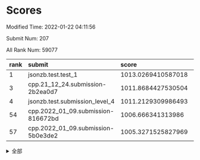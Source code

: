 # Scores

Modified Time: 2022-01-22 04:11:56

Submit Num: 207

All Rank Num: 59077

| rank |               submit               |       score        |       sigma        | pk_num |
| :--- | :--------------------------------- | :----------------- | :----------------- | :----- |
| 1    | jsonzb.test.test_1                 | 1013.0269410587018 | 0.7896901180706728 | 1137   |
| 3    | cpp.21_12_24.submission-2b2ea0d7   | 1011.8684427530504 | 0.7722474353440344 | 1145   |
| 4    | jsonzb.test.submission_level_4     | 1011.2129309986493 | 0.7745330186829427 | 1134   |
| 54   | cpp.2022_01_09.submission-816672bd | 1006.666341313986  | 0.7284989063147389 | 1141   |
| 57   | cpp.2022_01_09.submission-5b0e3de2 | 1005.3271525827969 | 0.7194459618881807 | 1142   |


<details>
<summary>全部</summary>

| rank |                 submit                 |       score        |       sigma        | pk_num |
| :--- | :------------------------------------- | :----------------- | :----------------- | :----- |
| 1    | jsonzb.test.test_1                     | 1013.0269410587018 | 0.7896901180706728 | 1137   |
| 2    | gobigger.level_3.submission_level_3_15 | 1011.9077740192181 | 0.767905192768689  | 1146   |
| 3    | cpp.21_12_24.submission-2b2ea0d7       | 1011.8684427530504 | 0.7722474353440344 | 1145   |
| 4    | jsonzb.test.submission_level_4         | 1011.2129309986493 | 0.7745330186829427 | 1134   |
| 5    | gobigger.level_3.submission_level_3_8  | 1011.0950577045622 | 0.7522218029537122 | 1137   |
| 6    | gobigger.level_3.submission_level_3_27 | 1010.8563198905282 | 0.7797594611660292 | 1146   |
| 7    | gobigger.level_3.submission_level_3_3  | 1010.8198914556859 | 0.7494616178525187 | 1145   |
| 8    | gobigger.level_3.submission_level_3_41 | 1010.8133094523112 | 0.7506896153703948 | 1146   |
| 9    | gobigger.level_3.submission_level_3_32 | 1010.4958655556663 | 0.737781744593963  | 1141   |
| 10   | gobigger.level_3.submission_level_3_21 | 1010.4063468964744 | 0.7527656173176712 | 1142   |
| 11   | gobigger.level_3.submission_level_3_11 | 1010.2887329470399 | 0.7737529430742622 | 1143   |
| 12   | gobigger.level_3.submission_level_3_29 | 1010.2354700524313 | 0.7642599930401522 | 1138   |
| 13   | gobigger.level_3.submission_level_3_9  | 1010.2162217194353 | 0.7852815290286628 | 1147   |
| 14   | gobigger.level_3.submission_level_3_19 | 1010.2034363259611 | 0.7541443371834404 | 1144   |
| 15   | gobigger.level_3.submission_level_3_26 | 1010.1981033503822 | 0.7733047033309144 | 1142   |
| 16   | gobigger.level_3.submission_level_3_38 | 1010.0699436083486 | 0.761672703132948  | 1141   |
| 17   | gobigger.level_3.submission_level_3_42 | 1010.057797240041  | 0.7812510267020111 | 1141   |
| 18   | gobigger.level_3.submission_level_3_1  | 1010.0498844994131 | 0.7633680353794927 | 1138   |
| 19   | gobigger.level_3.submission_level_3_35 | 1010.0119823875665 | 0.7483777062942806 | 1142   |
| 20   | gobigger.level_3.submission_level_3_22 | 1009.982234791621  | 0.7579653232960981 | 1144   |
| 21   | gobigger.level_3.submission_level_3_43 | 1009.9795776917922 | 0.7382733595283882 | 1141   |
| 22   | gobigger.level_3.submission_level_3_13 | 1009.9540952014988 | 0.7739546398988133 | 1139   |
| 23   | gobigger.level_3.submission_level_3_49 | 1009.952303282641  | 0.745714067490703  | 1135   |
| 24   | gobigger.level_3.submission_level_3_37 | 1009.9412618366147 | 0.7492381473035393 | 1141   |
| 25   | gobigger.level_3.submission_level_3_30 | 1009.9049959995878 | 0.7492474361002919 | 1142   |
| 26   | gobigger.level_3.submission_level_3_23 | 1009.8917036597016 | 0.7417880625487959 | 1144   |
| 27   | gobigger.level_3.submission_level_3_2  | 1009.8247025788002 | 0.7723787818324315 | 1138   |
| 28   | gobigger.level_3.submission_level_3_34 | 1009.7359280539167 | 0.7624420797696329 | 1141   |
| 29   | gobigger.level_3.submission_level_3_31 | 1009.7226768063714 | 0.7410801808323071 | 1140   |
| 30   | gobigger.level_3.submission_level_3_47 | 1009.6650497769159 | 0.7720614836268835 | 1143   |
| 31   | gobigger.level_3.submission_level_3_48 | 1009.5842942577073 | 0.7566909833190777 | 1145   |
| 32   | gobigger.level_3.submission_level_3_18 | 1009.5513328204937 | 0.7584724632929064 | 1140   |
| 33   | gobigger.level_3.submission_level_3_25 | 1009.4816498243963 | 0.7887525906859877 | 1145   |
| 34   | gobigger.level_3.submission_level_3_46 | 1009.4587153581026 | 0.7447702141613574 | 1148   |
| 35   | gobigger.level_3.submission_level_3_16 | 1009.4518471858796 | 0.7427859146414403 | 1147   |
| 36   | gobigger.level_3.submission_level_3_40 | 1009.3847462094122 | 0.7570581028308048 | 1145   |
| 37   | gobigger.level_3.submission_level_3_10 | 1009.355707954716  | 0.7422119000138276 | 1142   |
| 38   | gobigger.level_3.submission_level_3_5  | 1009.2968394085191 | 0.7458546239884626 | 1147   |
| 39   | gobigger.level_3.submission_level_3_45 | 1009.2822422160575 | 0.7635168887657726 | 1139   |
| 40   | gobigger.level_3.submission_level_3_0  | 1009.1840704244898 | 0.7656676531816474 | 1141   |
| 41   | gobigger.level_3.submission_level_3_33 | 1009.1289184364038 | 0.7451029887049332 | 1136   |
| 42   | gobigger.level_3.submission_level_3_4  | 1009.1207216483745 | 0.7783434256133952 | 1142   |
| 43   | gobigger.level_3.submission_level_3_24 | 1009.1161729701093 | 0.7515266557883409 | 1141   |
| 44   | gobigger.level_3.submission_level_3_6  | 1009.0631277901948 | 0.764413414421475  | 1139   |
| 45   | gobigger.level_3.submission_level_3_17 | 1009.0426718500089 | 0.7331549182747663 | 1141   |
| 46   | gobigger.level_3.submission_level_3_39 | 1009.0297120875792 | 0.7428973799392972 | 1142   |
| 47   | gobigger.level_3.submission_level_3_28 | 1008.8820102322252 | 0.7511340002765003 | 1140   |
| 48   | gobigger.level_3.submission_level_3_44 | 1008.8449436799153 | 0.755458476997834  | 1144   |
| 49   | gobigger.level_3.submission_level_3_14 | 1008.5932699543202 | 0.7503988349640854 | 1143   |
| 50   | gobigger.level_3.submission_level_3_12 | 1008.2302685008041 | 0.7426565873731416 | 1137   |
| 51   | gobigger.level_3.submission_level_3_7  | 1007.9771279397359 | 0.7495020877757342 | 1142   |
| 52   | gobigger.level_3.submission_level_3_20 | 1007.7363615688191 | 0.7182854852083784 | 1141   |
| 53   | gobigger.level_3.submission_level_3_36 | 1007.6286966634854 | 0.7371011639356969 | 1142   |
| 54   | cpp.2022_01_09.submission-816672bd     | 1006.666341313986  | 0.7284989063147389 | 1141   |
| 55   | gobigger.level_1.submission_level_1_39 | 1005.5481873789121 | 0.7167783508007127 | 1134   |
| 56   | gobigger.level_1.submission_level_1_41 | 1005.3614193545259 | 0.7143778570103905 | 1144   |
| 57   | cpp.2022_01_09.submission-5b0e3de2     | 1005.3271525827969 | 0.7194459618881807 | 1142   |
| 58   | gobigger.level_1.submission_level_1_11 | 1005.2419146372264 | 0.7188796048049984 | 1146   |
| 59   | gobigger.level_1.submission_level_1_4  | 1004.4648863450747 | 0.712554488067914  | 1147   |
| 60   | gobigger.level_1.submission_level_1_26 | 1004.4101671653594 | 0.7262417359572554 | 1144   |
| 61   | gobigger.level_1.submission_level_1_17 | 1004.3989342597152 | 0.7168801343191513 | 1148   |
| 62   | gobigger.level_1.submission_level_1_47 | 1004.146387070611  | 0.7260693676932276 | 1140   |
| 63   | gobigger.level_1.submission_level_1_24 | 1004.1030324680088 | 0.7267141356786111 | 1139   |
| 64   | gobigger.level_1.submission_level_1_20 | 1004.0433510873121 | 0.7223872615159206 | 1139   |
| 65   | gobigger.level_1.submission_level_1_28 | 1003.9809714618581 | 0.7184449218996452 | 1139   |
| 66   | gobigger.level_1.submission_level_1_13 | 1003.9156561070735 | 0.7131195006177206 | 1144   |
| 67   | gobigger.level_1.submission_level_1_1  | 1003.8347844357392 | 0.7069422388885496 | 1144   |
| 68   | gobigger.level_1.submission_level_1_0  | 1003.7632585230034 | 0.7179549919113173 | 1141   |
| 69   | gobigger.level_1.submission_level_1_37 | 1003.6941906094283 | 0.707870283842988  | 1147   |
| 70   | gobigger.level_1.submission_level_1_27 | 1003.6880407354543 | 0.7102939130367452 | 1143   |
| 71   | gobigger.level_1.submission_level_1_18 | 1003.6216762376195 | 0.7073194469616876 | 1146   |
| 72   | gobigger.level_1.submission_level_1_49 | 1003.5758698050855 | 0.7214375049125511 | 1141   |
| 73   | gobigger.level_1.submission_level_1_45 | 1003.5661828417107 | 0.7156076220573105 | 1142   |
| 74   | gobigger.level_1.submission_level_1_15 | 1003.5551338305689 | 0.7234214829625634 | 1141   |
| 75   | gobigger.level_1.submission_level_1_30 | 1003.5384131251211 | 0.7139141268115717 | 1144   |
| 76   | gobigger.level_1.submission_level_1_12 | 1003.5182126514076 | 0.7167879527067683 | 1142   |
| 77   | gobigger.level_1.submission_level_1_3  | 1003.4768693609315 | 0.720903064968721  | 1139   |
| 78   | gobigger.level_1.submission_level_1_43 | 1003.4616651403657 | 0.7095127607721312 | 1140   |
| 79   | gobigger.level_1.submission_level_1_7  | 1003.4475335407932 | 0.7177682132345276 | 1142   |
| 80   | gobigger.level_1.submission_level_1_14 | 1003.420141466168  | 0.7151916454244824 | 1137   |
| 81   | gobigger.level_1.submission_level_1_33 | 1003.387225994485  | 0.712019638390454  | 1147   |
| 82   | gobigger.level_1.submission_level_1_46 | 1003.371019552397  | 0.7091023790613544 | 1141   |
| 83   | gobigger.level_1.submission_level_1_42 | 1003.3382328134993 | 0.7116283732687688 | 1135   |
| 84   | gobigger.level_1.submission_level_1_16 | 1003.287500414403  | 0.7037432843980748 | 1143   |
| 85   | gobigger.level_1.submission_level_1_29 | 1003.1879159557865 | 0.721253488014864  | 1147   |
| 86   | gobigger.level_1.submission_level_1_23 | 1003.1679230424672 | 0.7187982439067542 | 1141   |
| 87   | gobigger.level_1.submission_level_1_2  | 1003.1594662052773 | 0.7203490263940404 | 1140   |
| 88   | gobigger.level_1.submission_level_1_8  | 1003.0021437204384 | 0.7161760351733772 | 1142   |
| 89   | gobigger.level_1.submission_level_1_6  | 1002.9809382554154 | 0.7041745853678234 | 1146   |
| 90   | gobigger.level_1.submission_level_1_31 | 1002.9633923574112 | 0.7178048278355547 | 1142   |
| 91   | gobigger.level_1.submission_level_1_35 | 1002.9561717133547 | 0.7202845157009025 | 1153   |
| 92   | gobigger.level_1.submission_level_1_34 | 1002.9259306392271 | 0.7191044209773774 | 1146   |
| 93   | gobigger.level_1.submission_level_1_32 | 1002.8312332516584 | 0.7198187706709979 | 1145   |
| 94   | gobigger.level_1.submission_level_1_9  | 1002.8023548219404 | 0.705538686336176  | 1144   |
| 95   | gobigger.level_1.submission_level_1_22 | 1002.7170080753416 | 0.7271652436196782 | 1145   |
| 96   | gobigger.level_1.submission_level_1_10 | 1002.6729918258741 | 0.7151683719694498 | 1140   |
| 97   | gobigger.level_1.submission_level_1_21 | 1002.6402667990113 | 0.7163109133018084 | 1144   |
| 98   | gobigger.level_1.submission_level_1_19 | 1002.4359515162904 | 0.721626737617594  | 1144   |
| 99   | gobigger.level_1.submission_level_1_38 | 1002.3768464444562 | 0.711346096255367  | 1145   |
| 100  | gobigger.level_1.submission_level_1_36 | 1002.3221260664608 | 0.7222554226806635 | 1135   |
| 101  | gobigger.level_1.submission_level_1_25 | 1002.236227076686  | 0.7100371724309525 | 1141   |
| 102  | gobigger.level_1.submission_level_1_48 | 1002.2232601689174 | 0.7150121656009512 | 1136   |
| 103  | gobigger.level_1.submission_level_1_5  | 1002.0042431753836 | 0.7156630693988758 | 1143   |
| 104  | gobigger.level_1.submission_level_1_40 | 1001.8810940180557 | 0.7064913211946647 | 1137   |
| 105  | gobigger.level_1.submission_level_1_44 | 1001.6816106514574 | 0.7083932132592718 | 1144   |
| 106  | gobigger.random.submission_random_2    | 997.9353319211676  | 0.7112244702123458 | 1141   |
| 107  | gobigger.random.submission_random_14   | 997.3507688428022  | 0.7094359004788279 | 1144   |
| 108  | gobigger.random.submission_random_21   | 997.1698962626015  | 0.7032493682766083 | 1143   |
| 109  | gobigger.random.submission_random_19   | 997.0662253773736  | 0.7195813689562565 | 1142   |
| 110  | gobigger.random.submission_random_8    | 996.952060168208   | 0.7071272971753203 | 1144   |
| 111  | gobigger.random.submission_random_31   | 996.8767891057098  | 0.7037146642341787 | 1142   |
| 112  | gobigger.random.submission_random_40   | 996.8549914953788  | 0.7247571205098637 | 1139   |
| 113  | gobigger.random.submission_random_1    | 996.6630728940453  | 0.7057411135796724 | 1139   |
| 114  | gobigger.random.submission_random_26   | 996.6060081519274  | 0.6973853606628247 | 1141   |
| 115  | gobigger.random.submission_random_20   | 996.4929407567898  | 0.7154967456163269 | 1139   |
| 116  | gobigger.random.submission_random_24   | 996.4130873371025  | 0.7012776162493742 | 1138   |
| 117  | gobigger.random.submission_random_13   | 996.2420060932891  | 0.7185425455191985 | 1137   |
| 118  | gobigger.random.submission_random_18   | 996.1925309525504  | 0.6994239754023949 | 1138   |
| 119  | gobigger.random.submission_random_32   | 996.1601091864845  | 0.7132079052174883 | 1140   |
| 120  | gobigger.random.submission_random_16   | 996.1488182736574  | 0.7130674755474758 | 1144   |
| 121  | gobigger.random.submission_random_25   | 996.1237493434099  | 0.6923763083087306 | 1139   |
| 122  | gobigger.random.submission_random_12   | 996.0929342178503  | 0.7084475104482378 | 1135   |
| 123  | gobigger.random.submission_random_9    | 996.0678207475113  | 0.711582249911719  | 1141   |
| 124  | gobigger.random.submission_random_46   | 996.0581335375076  | 0.7066051804575116 | 1142   |
| 125  | gobigger.random.submission_random_23   | 996.0154247241169  | 0.7122394118121953 | 1146   |
| 126  | gobigger.random.submission_random_3    | 995.9832105100816  | 0.7058457315147807 | 1138   |
| 127  | gobigger.random.submission_random_22   | 995.9188619042661  | 0.7095633116525385 | 1142   |
| 128  | gobigger.random.submission_random_43   | 995.8793711036544  | 0.7155571551143293 | 1140   |
| 129  | gobigger.random.submission_random_38   | 995.8158352411774  | 0.69634969669356   | 1142   |
| 130  | gobigger.random.submission_random_33   | 995.4835845597216  | 0.7209249213749823 | 1142   |
| 131  | gobigger.random.submission_random_30   | 995.4795560222567  | 0.7228322884085868 | 1144   |
| 132  | gobigger.random.submission_random_41   | 995.4662985917014  | 0.7100213990535424 | 1143   |
| 133  | gobigger.random.submission_random_29   | 995.4578910779226  | 0.7067698395619025 | 1141   |
| 134  | gobigger.random.submission_random_34   | 995.4485430970466  | 0.7241614101876929 | 1145   |
| 135  | gobigger.random.submission_random_35   | 995.3811492914901  | 0.7133739667066483 | 1148   |
| 136  | gobigger.random.submission_random_49   | 995.3779209216823  | 0.7069950687668124 | 1141   |
| 137  | gobigger.random.submission_random_0    | 995.3419541184795  | 0.7335310989969351 | 1141   |
| 138  | gobigger.random.submission_random_7    | 995.3095114849816  | 0.7095181104677805 | 1139   |
| 139  | gobigger.random.submission_random_27   | 995.2921163964927  | 0.7065710631611849 | 1140   |
| 140  | gobigger.random.submission_random_5    | 995.2754981155923  | 0.7171854970040181 | 1142   |
| 141  | gobigger.random.submission_random_15   | 995.2639134166662  | 0.7165220525306742 | 1144   |
| 142  | gobigger.random.submission_random_45   | 995.263509906811   | 0.7210918020908154 | 1143   |
| 143  | gobigger.random.submission_random_28   | 995.227680719785   | 0.7147544870727486 | 1141   |
| 144  | gobigger.random.submission_random_44   | 995.1710151884395  | 0.7273790447125452 | 1140   |
| 145  | gobigger.random.submission_random_48   | 995.0853745316206  | 0.7315168587374502 | 1140   |
| 146  | gobigger.random.submission_random_6    | 995.0745958682659  | 0.7101000546873655 | 1143   |
| 147  | gobigger.random.submission_random_17   | 995.0596988983903  | 0.7149534087132915 | 1139   |
| 148  | gobigger.random.submission_random_36   | 995.0484728316352  | 0.7079249296929949 | 1139   |
| 149  | gobigger.random.submission_random_4    | 994.9231043767237  | 0.7205380789189099 | 1136   |
| 150  | gobigger.random.submission_random_47   | 994.7998229829868  | 0.7205793241231275 | 1139   |
| 151  | gobigger.random.submission_random_42   | 994.7761781301061  | 0.7145613262827127 | 1138   |
| 152  | gobigger.random.submission_random_39   | 994.642235803396   | 0.7025648995842401 | 1138   |
| 153  | gobigger.random.submission_random_10   | 994.575536616104   | 0.7313455666007663 | 1144   |
| 154  | gobigger.random.submission_random_37   | 994.5181803443695  | 0.721250858149189  | 1142   |
| 155  | gobigger.random.submission_random_11   | 994.4854542515402  | 0.7229286856517624 | 1138   |
| 156  | gobigger.level_2.submission_level_2_30 | 993.7627808919372  | 0.7177866891368886 | 1138   |
| 157  | gobigger.level_2.submission_level_2_49 | 993.7456646031923  | 0.7361876408237241 | 1134   |
| 158  | gobigger.level_2.submission_level_2_11 | 993.6367599148269  | 0.7271583162168058 | 1143   |
| 159  | gobigger.level_2.submission_level_2_6  | 993.4898751732421  | 0.7236901766371778 | 1150   |
| 160  | gobigger.level_2.submission_level_2_44 | 993.296343272505   | 0.7489801757325053 | 1138   |
| 161  | gobigger.level_2.submission_level_2_33 | 993.2829501867603  | 0.7333110202883367 | 1147   |
| 162  | gobigger.level_2.submission_level_2_24 | 993.2480359987447  | 0.733986942782566  | 1140   |
| 163  | gobigger.level_2.submission_level_2_5  | 993.2102831886942  | 0.746334900365648  | 1143   |
| 164  | gobigger.level_2.submission_level_2_29 | 993.1568181814727  | 0.7377622274238063 | 1141   |
| 165  | gobigger.level_2.submission_level_2_9  | 992.9389395951349  | 0.7357250528321274 | 1136   |
| 166  | gobigger.level_2.submission_level_2_40 | 992.800296984647   | 0.7416929767509699 | 1134   |
| 167  | gobigger.level_2.submission_level_2_35 | 992.7984445401098  | 0.7282589138928639 | 1138   |
| 168  | gobigger.level_2.submission_level_2_12 | 992.7538696734485  | 0.7381824389765677 | 1141   |
| 169  | gobigger.level_2.submission_level_2_1  | 992.7136519934097  | 0.7410466167694002 | 1136   |
| 170  | gobigger.level_2.submission_level_2_36 | 992.6968713607072  | 0.7324277952719932 | 1142   |
| 171  | gobigger.level_2.submission_level_2_26 | 992.684234060223   | 0.7352174961988422 | 1142   |
| 172  | gobigger.level_2.submission_level_2_38 | 992.6794403982838  | 0.7400978976011632 | 1140   |
| 173  | gobigger.level_2.submission_level_2_43 | 992.6508273361204  | 0.7433744377900401 | 1143   |
| 174  | gobigger.level_2.submission_level_2_32 | 992.6451308578261  | 0.7577926560314732 | 1139   |
| 175  | gobigger.level_2.submission_level_2_22 | 992.6313050964939  | 0.7599999203227612 | 1143   |
| 176  | gobigger.level_2.submission_level_2_34 | 992.4505605900821  | 0.7451859200155557 | 1144   |
| 177  | gobigger.level_2.submission_level_2_21 | 992.4352725430979  | 0.730514670353036  | 1142   |
| 178  | gobigger.level_2.submission_level_2_23 | 992.4025248345362  | 0.7553814038147736 | 1140   |
| 179  | gobigger.level_2.submission_level_2_4  | 992.3735311160762  | 0.7412340774186271 | 1137   |
| 180  | gobigger.level_2.submission_level_2_42 | 992.3652730343413  | 0.7395569863404164 | 1143   |
| 181  | gobigger.level_2.submission_level_2_47 | 992.3207227608021  | 0.7415275328616153 | 1144   |
| 182  | gobigger.level_2.submission_level_2_8  | 992.3068356440135  | 0.7394543986849991 | 1143   |
| 183  | gobigger.level_2.submission_level_2_7  | 992.237923765196   | 0.7683322137753391 | 1144   |
| 184  | gobigger.level_2.submission_level_2_48 | 992.2241422665396  | 0.7504320410897454 | 1140   |
| 185  | gobigger.level_2.submission_level_2_20 | 992.204466746698   | 0.737916270605511  | 1143   |
| 186  | gobigger.level_2.submission_level_2_39 | 992.1242329509282  | 0.7533571132816596 | 1141   |
| 187  | gobigger.level_2.submission_level_2_41 | 992.1151787693717  | 0.7551165169588296 | 1143   |
| 188  | gobigger.level_2.submission_level_2_46 | 992.0335608216297  | 0.7302045346781902 | 1137   |
| 189  | gobigger.level_2.submission_level_2_2  | 991.9913649127045  | 0.7450275214249202 | 1138   |
| 190  | gobigger.level_2.submission_level_2_10 | 991.8434383343026  | 0.7418921150848461 | 1147   |
| 191  | gobigger.level_2.submission_level_2_15 | 991.767671783884   | 0.7358692440511685 | 1138   |
| 192  | gobigger.level_2.submission_level_2_31 | 991.671255485343   | 0.7699589103830103 | 1137   |
| 193  | gobigger.level_2.submission_level_2_17 | 991.590839022919   | 0.7543842533115682 | 1141   |
| 194  | gobigger.level_2.submission_level_2_3  | 991.507481833862   | 0.7565595848565339 | 1145   |
| 195  | gobigger.level_2.submission_level_2_37 | 991.2911831980217  | 0.7630254314945263 | 1141   |
| 196  | gobigger.level_2.submission_level_2_16 | 991.2003505988015  | 0.7567699157465797 | 1140   |
| 197  | gobigger.level_2.submission_level_2_27 | 991.131483312761   | 0.7486296873577257 | 1142   |
| 198  | gobigger.level_2.submission_level_2_0  | 991.1113921620231  | 0.7490926652719117 | 1146   |
| 199  | gobigger.level_2.submission_level_2_45 | 991.0826089081789  | 0.7681821733270197 | 1149   |
| 200  | gobigger.level_2.submission_level_2_18 | 991.0463925613624  | 0.758001449335262  | 1142   |
| 201  | gobigger.level_2.submission_level_2_19 | 990.9106838972629  | 0.7572687588305661 | 1138   |
| 202  | gobigger.level_2.submission_level_2_13 | 990.8231317637702  | 0.7734822836289605 | 1147   |
| 203  | gobigger.level_2.submission_level_2_25 | 990.6813445936173  | 0.7513960514085276 | 1143   |
| 204  | gobigger.level_2.submission_level_2_14 | 990.5209781578689  | 0.7725404578774486 | 1137   |
| 205  | gobigger.level_2.submission_level_2_28 | 989.9386255702506  | 0.7560183502511381 | 1141   |
| 206  | gobigger.none.submission_none_0        | 976.989562226127   | 1.362933870418002  | 1145   |
| 207  | gobigger.none.submission_none_1        | 975.8399375844157  | 1.4770332245351232 | 1145   |

</details>